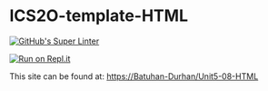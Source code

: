 # ICS2O-template-HTML

[![GitHub's Super Linter](https://github.com/Batuhan-Durhan/Unit5-08-HTML/workflows/GitHub's%20Super%20Linter/badge.svg)](https://github.com/Batuhan-Durhan/Unit5-08-HTML/actions)

[![Run on Repl.it](https://repl.it/badge/github/Batuhan-Durhan/Unit5-08-HTML)](https://repl.it/github/Batuhan-Durhan/Unit5-08-HTML)

This site can be found at: [https://Batuhan-Durhan/Unit5-08-HTML](https://Batuhan-Durhan/Unit5-08-HTML)
